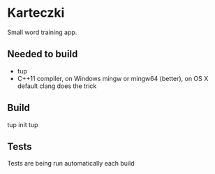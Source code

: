 # Karteczki
Small word training app.

## Needed to build
- tup
- C++11 compiler, on Windows mingw or mingw64 (better), on OS X default clang does the trick

## Build
  tup init
  tup

## Tests
Tests are being run automatically each build
